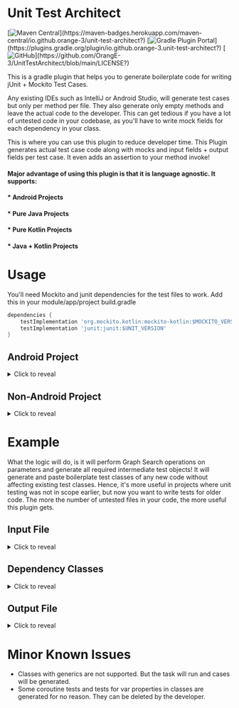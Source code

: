 # Unit Test Architect 

[![Maven Central](https://maven-badges.herokuapp.com/maven-central/io.github.orange-3/unit-test-architect/badge.svg?)](https://maven-badges.herokuapp.com/maven-central/io.github.orange-3/unit-test-architect?)
[![Gradle Plugin Portal](https://img.shields.io/gradle-plugin-portal/v/io.github.orange-3.unit-test-architect?)](https://plugins.gradle.org/plugin/io.github.orange-3.unit-test-architect?)
[![GitHub](https://img.shields.io/github/license/OrangE-3/UnitTestArchitect?)](https://github.com/OrangE-3/UnitTestArchitect/blob/main/LICENSE?)

This is a gradle plugin that helps you to generate boilerplate code for writing jUnit + Mockito Test Cases.

Any existing IDEs such as IntelliJ or Android Studio, will generate test cases but only per method per file. 
They also generate only empty methods and leave the actual code to the developer. 
This can get tedious if you have a lot of untested code in your codebase, as you'll have to write mock fields for
each dependency in your class.

This is where you can use this plugin to reduce developer time. This Plugin generates actual test case code along 
with mocks and input fields + output fields per test case. It even adds an assertion to your method invoke!


#### Major advantage of using this plugin is that it is language agnostic. It supports:
#### * Android Projects
#### * Pure Java Projects
#### * Pure Kotlin Projects
#### * Java + Kotlin Projects


# Usage

You'll need Mockito and junit dependencies for the test files to work. Add this in your module/app/project build.gradle
```groovy
dependencies {
    testImplementation 'org.mockito.kotlin:mockito-kotlin:$MOCKITO_VERSION'
    testImplementation 'junit:junit:$UNIT_VERSION'
}
```
## Android Project
<details>
<summary>Click to reveal</summary>
<br>
To use this plugin, add it the top of your root project's build.gradle:

```groovy
buildscript {
    repositories {
        mavenCentral()
    }
    dependencies {
        classpath "io.github.orange-3:unit-test-architect:$LIBRARY_VERSION_MAVEN_CENTRAL"
    }
}
```

And then add it as a plugin in your library/ application build.gradle

```groovy
plugins {
  id 'io.github.orange-3.unit-test-architect'
}
```

Finally, register this task:
You can give source folders and exclude directories of which you don't want test cases to be generated.

```groovy
tasks.register('generateTests', io.github.orange3.unittestarchitect.TestCaseGenerator) {
    // Use android.applicationVariants.each for application modules
    android.libraryVariants.each { variant ->
        if (variant.name == "SOME FLAVOR VARIANT NAME") {
            // This line searches for javac compiled code
            // You can use this for older gradle versions: def javaCompiledClasses = variant.javaCompileProvider.get().destinationDir.getAbsoluteFile().toURI().toURL()
            def javaCompiledClasses = variant.getJavaCompileProvider().get().destinationDirectory.getAsFile().get().toURI().toURL()
            // This line searches for kotlin compiled code + dependencies
            def restDependencies = variant.getCompileClasspath(null).getFiles().collect { it.toURI().toURL() } as URL[]
            // You need to set this field with all locations to your compiled code (.class files)
            urls = restDependencies + javaCompiledClasses
            // You also need to provide a list of source directories
            sourceDirectoryList = ["library/src/main", "library/src/flavorFolder2", "library/src/flavorFolder3"]
            // If needed, you can exclude directories or files using this
            exclude = ["library/src/main/java/foo/bar/tom/di",
                       "library/src/main/java/foo/bar/tom/models",
                       "library/src/main/java/foo/bar/tom/cat/di",
                       "library/src/main/java/foo/bar/tom/cat/models",
                       "library/src/main/java/foo/bar/tom/dog/di",
                       "library/src/main/java/foo/bar/tom/dog/models",
                       "library/src/flavorFolder2/java/foo/bar/tom/di",
                       "library/src/flavorFolder3/java/foo/bar/tom/di",]
        }
    }
}
```

Please also set a ANDROID_SDK_DIRECTORY in your environment variables.
Example: 
```txt
ANDROID_SDK_DIRECTORY = "/Users/rahulchoudhary/Library/Android/sdk/platforms/android-31"
```

To use the task, your project should be compiled.

```bash
Usage of task : ./gradlew :library:generateTests
```
</details>

## Non-Android Project
<details>
<summary>Click to reveal</summary>
<br>
To use this plugin, add it as a plugin in your build.gradle

```groovy
plugins {
  id 'io.github.orange-3.unit-test-architect' version("$LATEST_LIBRARY_VERSION")
}
```

Finally, register this task:

```groovy
tasks.register('generateTests', io.github.orange3.unittestarchitect.TestCaseGenerator) {
    //directory to the compiled runtime classes
    urls = sourceSets.main.runtimeClasspath.files.collect { it.toURI().toURL() } as URL[]
    //directory list of your source
    sourceDirectoryList = ["src/main"]
    // If needed, you can exclude directories or files using this
    exclude = []
}
```

To use the task, your project should be compiled.

```bash
Usage of task : ./gradlew :generateTests
```
</details>


# Example

What the logic will do, is it will perform Graph Search operations on parameters and
generate all required intermediate test objects! 
It will generate and paste boilerplate test classes of any new code without affecting existing test classes.
Hence, it's more useful in projects where unit testing was not in scope earlier, but now you want to write tests for older code.
The more the number of untested files in your code, the more useful this plugin gets.

## Input File 
<details>
<summary>Click to reveal</summary>
<br>

Present in module/src/someFolder/java/
```kotlin
package foo.bar.tom.files


import foo.bar.tom.models.SomeRequest
import foo.bar.tom.models.SomeResponse
import foo.bar.tom.interfaces.SomeInterface
import foo.bar.tom.dog.DummyClass3
import foo.bar.tom.dog.converter.DummyClass2
import foo.bar.tom.dog.network.service.DummyClass1
import foo.bar.tom.dog.usecases.interfaces.MyClassInterface
import android.content.Context
import kotlin.Int
import kotlin.String

class MyClass(
    private val context: Context,
    private val dummyClass1: DummyClass1,
    private val dummyClass3: DummyClass3,
    private val dummyClass2: DummyClass2
) : MyClassInterface {

    override fun execute(request: SomeRequest): SomeResponse {
        doSomeThing()
    }
    
    override suspend fun check(
        input: String, 
        dummyInt: Int, 
        someInterface: SomeInterface
    ): AnotherResponse {
        //does Something
    }
    
    private fun doSomething(
    ): Unit {
        //does something
    }
   
}
```
</details>

## Dependency Classes 
<details>
<summary>Click to reveal</summary>
<br>

```kotlin
package foo.bar.tom.models

data class SomeRequest(
    val integer: Int,
    val someClass: SomeClass
)
```
```kotlin
package foo.bar.tom.models

data class SomeResponse(
    val double: Double
)
```
```kotlin
package foo.bar.tom.classes

public class SomeClass(
    val data: String
) {
    //Some Class Logic
}
```
```kotlin
package foo.bar.tom.classes

public class AnotherResponse(
    //Empty Constructor
) {
}
```
</details>

## Output File
<details>
<summary>Click to reveal</summary>
<br>

Generated in module/src/testSomeFolder/java/

```kotlin
package foo.bar.tom.files

import foo.bar.tom.models.SomeRequest
import foo.bar.tom.models.SomeResponse
import foo.bar.tom.classes.SomeClass
import foo.bar.tom.classes.AnotherResponse
import foo.bar.tom.interfaces.SomeInterface
import foo.bar.tom.dog.DummyClass3
import foo.bar.tom.dog.converter.DummyClass2
import foo.bar.tom.dog.network.service.DummyClass1
import android.content.Context
import kotlin.Unit
import org.junit.Before
import org.junit.Test
import org.mockito.Mock
import org.mockito.MockitoAnnotations
import kotlin.Int
import kotlin.String
import kotlin.Double

public class MyClassTest {
  private lateinit var testObject: MyClass

  @Mock
  private lateinit var context: Context

  @Mock
  private lateinit var dummyClass1: DummyClass1

  @Mock
  private lateinit var dummyClass3: DummyClass3

  @Mock
  private lateinit var dummyClass2: DummyClass2

  @Before
  public fun setUp(): Unit {
    MockitoAnnotations.initMocks(this)
    testObject = MyClass(
    	context,
    	dummyClass1,
    	dummyClass3,
    	dummyClass2
    )
  }
  
  @Test
  public fun execute(): Unit {
    //generates random primitive type and string values 
    val testIntObject: Int = 1
    val testStringObject: String = "dasfewfe3"
    val testSomeClassObject: SomeClass = SomeClass(data)
    val testSomeRequestObject : SomeRequest = SomeRequest(testIntegerObject, data)
    val testDoubleObject: Double = 1.0
    val testExpectedResult : SomeResponse = SomeResponse(testDoubleObject)
    Assert.assertEquals(
        testExpectedResult,
        testObject.execute(testSomeRequestObject)
    )
  }
  
  @Test
  public fun check(): Unit {
    val testStringObject: String = "fwf4scxaasd"
    val testIntObject: Int = 1
    // Leaves interface implementations upto the developer
    lateinit var someInterface: SomeInterface
    val testExpectedResult : AnotherResponse = AnotherResponse()
    
    runBlocking {
        Assert.assertEquals(
            testExpectedResult,
            testObject.check(
                testStringObject, 
                testIntObject, 
                someInterface
            )
        )
    }
  }
  
}

```
It must be evident by now that this plugin writes so much code for you.
Please note that the test cases will be generated only in kotlin for both java and kotlin files.

</details>

# Minor Known Issues

* Classes with generics are not supported. But the task will run and cases will be generated.
* Some coroutine tests and tests for var properties in classes are generated for no reason. They can be deleted by the developer.

